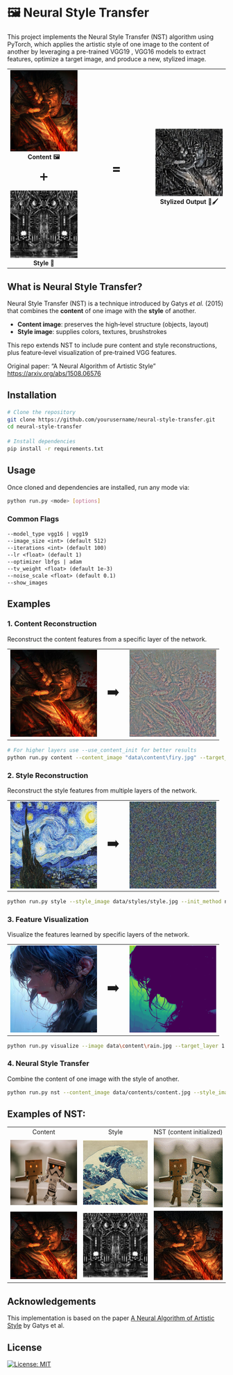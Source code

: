 <!-- # Paper Link : [link](https://arxiv.org/abs/1508.06576) -->



# 🖼️ Neural Style Transfer  

This project implements the Neural Style Transfer (NST) algorithm using PyTorch, which applies the artistic style of one image to the content of another by leveraging a pre-trained VGG19 , VGG16 models to extract features, optimize a target image, and produce a new, stylized image.

<table align="center" cellpadding="20">
  <tr>
    <td align="center" style="padding-right: 40px;">
      <img src="data/content/firy.jpg" alt="Content Image" width="200"/><br/>
      <strong>Content 🖼️</strong><br/><br/>
      <span style="font-size: 24px;">➕</span><br/><br/>
      <img src="data/style/giger_crop.jpg" alt="Style Image" width="200"/><br/>
      <strong>Style 🎨</strong>
    </td>
    <td align="center" style="font-size: 32px; padding: 0 40px;">
      <strong>=</strong>
    </td>
    <td align="center" style="padding-left: 40px;">
      <img src="data/generated/firy_giger.jpg" alt="Stylized Output" width="200"/><br/>
      <strong>Stylized Output 🧠🖌️</strong>
    </td>
  </tr>
</table>

## What is Neural Style Transfer?

Neural Style Transfer (NST) is a technique introduced by Gatys _et al._ (2015) that combines the **content** of one image with the **style** of another.  
- **Content image**: preserves the high‑level structure (objects, layout)  
- **Style image**: supplies colors, textures, brushstrokes  

This repo extends NST to include pure content and style reconstructions, plus feature‐level visualization of pre‑trained VGG features.

Original paper: “A Neural Algorithm of Artistic Style”  
https://arxiv.org/abs/1508.06576


## Installation

```bash
# Clone the repository
git clone https://github.com/yourusername/neural-style-transfer.git
cd neural-style-transfer

# Install dependencies
pip install -r requirements.txt
```

## Usage

Once cloned and dependencies are installed, run any mode via:

```bash
python run.py <mode> [options]
```

### Common Flags

```
--model_type vgg16 | vgg19
--image_size <int> (default 512)
--iterations <int> (default 100)
--lr <float> (default 1)
--optimizer lbfgs | adam
--tv_weight <float> (default 1e-3)
--noise_scale <float> (default 0.1)
--show_images
```

## Examples

### 1. Content Reconstruction

Reconstruct the content features from a specific layer of the network.

<table align="center">
  <tr>
    <td><img src="data/content/firy_resized.jpg" width="200"/></td>
    <td align="center" style="vertical-align: middle; font-size: 32px;">➡️</td>
    <td><img src="data/generated/gifs/firy_content_layer10.gif" width="200"/></td>
  </tr>
</table>



```bash
# For higher layers use --use_content_init for better results
python run.py content --content_image "data\content\firy.jpg" --target_layer 20 --use_content_init --iterations 200 --lr 1.0 --optimizer lbfgs --tv_weight 1e-3 --noise_scale 0.1
```

### 2. Style Reconstruction

Reconstruct the style features from multiple layers of the network.

<table align="center">
  <tr>
    <td><img src="data/generated/stary_night_resized.jpg" width="200"/></td>
    <td align="center" style="vertical-align: middle; font-size: 32px;">➡️</td>
    <td><img src="data/generated/gifs/start_night_style.gif" width="200"/></td>
  </tr>
</table>

```bash
python run.py style --style_image data/styles/style.jpg --init_method noise --style_weight 1e3 --iterations 100 --lr 1 --optimizer lbfgs --tv_weight 1e-3 --noise_scale 0.1 
```


### 3. Feature Visualization

Visualize the features learned by specific layers of the network.

<table align="center">
  <tr>
    <td><img src="data/generated/rainy_resized.jpg" width="200"/></td>
    <td align="center" style="vertical-align: middle; font-size: 32px;">➡️</td>
    <td><img src="data/generated/gifs/features.gif" width="200"/></td>
  </tr>
</table>

```bash
python run.py visualize --image data\content\rain.jpg --target_layer 1

```

### 4. Neural Style Transfer

Combine the content of one image with the style of another.

```bash
python run.py nst --content_image data/contents/content.jpg --style_image data/styles/style.jpg --content_layer 21 --content_weight 1 --style_weight 1e5 --init_method content_with_noise --iterations 500 --lr 1.0 --optimizer lbfgs --tv_weight 1e-2 
```
## Examples of NST:

<table align="center">
    <tr align="center">
    <td>Content</td>
    <td>Style</td>
    <td>NST (content initialized)</td>
  </tr>
  <!-- Row 1 -->
  <tr>
    <td><img src="data\content\figures.jpg" width="200" height = "150" /></td>
    <td><img src="data\style\wave_crop.jpg" width="200"/></td>
    <td><img src="data\generated\gifs\figures_wave.gif" width="200"/></td>
  </tr>

  <!-- Row 2 -->
  <!-- <tr align="center">
    <td>Content 2</td>
    <td>Style 2</td>
    <td>Stylized 2</td>
  </tr> -->
  <tr>
    <td><img src="data/content/firy_resized.jpg" width="200"/></td>
    <td><img src="data\style\giger_crop.jpg" width="200"/></td>
    <td><img src="data/generated/meytal_man.gif" width="200"/></td>
  </tr>

</table>

## Acknowledgements

This implementation is based on the paper [A Neural Algorithm of Artistic Style](https://arxiv.org/abs/1508.06576) by Gatys et al.

## License

[![License: MIT](https://img.shields.io/badge/License-MIT-yellow.svg)](LICENSE)